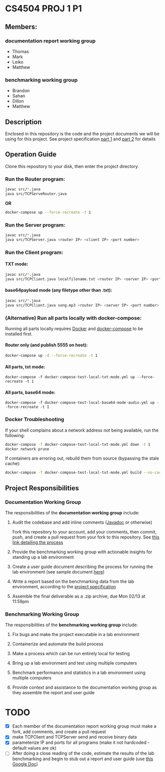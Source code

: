 # CS4504 PROJ 1 P1

## Members:

### **documentation report working group**
* Thomas
* Mark
* Leiko
* Matthew

### **benchmarking working group**
* Brandon
* Sahan
* Dillon
* Matthew


## Description

Enclosed in this repository is the code and the project documents we will be using for this project. See project specification [part 1](./doc/Project-Specification-Part1.pdf) and [part 2](./doc/Project-Specification-Part2.pdf) for details

## Operation Guide

Clone this repository to your disk, then enter the project directory.

### Run the **Router** program:
```bash
javac src/*.java
java src/TCPServeRouter.java
```

**OR**

```bash
docker-compose up --force-recreate -t 1
```

### Run the **Server** program:
```bash
javac src/*.java
java src/TCPServer.java <router IP> <client IP> <port number>
```

### Run the **Client** program:

#### TXT mode:
```bash
javac src/*.java
java src/TCPClient.java localfilename.txt <router IP> <server IP> <port number>
```

#### base64payload mode (any filetype other than .txt):
```bash
javac src/*.java
java src/TCPClient.java song.mp3 <router IP> <server IP> <port number>
```

### **(Alternative)** Run all parts locally with docker-compose:

Running all parts locally requires [Docker](https://www.docker.com/) and [docker-compose](https://docs.docker.com/compose/install/) to be installed first.

#### Router only (and publish 5555 on host):
```bash
docker-compose up -d --force-recreate -t 1
```

#### All parts, txt mode:
```
docker-compose -f docker-compose-test-local-txt-mode.yml up --force-recreate -t 1
```

#### All parts, base64 mode:
```
docker-compose -f docker-compose-test-local-base64-mode-audio.yml up --force-recreate -t 1
```

### Docker Troubleshooting
If your shell complains about a network address not being available, run the following:

```bash
docker-compose -f docker-compose-test-local-txt-mode.yml down -t 1
docker network prune
```

If containers are erroring out, rebuild them from source (bypassing the stale cache):
```bash
docker-compose -f docker-compose-test-local-txt-mode.yml build --no-cache
```

## Project Responsibilities

### Documentation Working Group

The responsibilities of the **documentation working group** include:

1. Audit the codebase and add inline comments ([Javadoc](https://www.baeldung.com/javadoc) or otherwise)

   Fork this repository to your account, add your comments, then commit, push, and create a pull request from your fork to this repository. See [this link detailing the process](https://reflectoring.io/github-fork-and-pull/)

2. Provide the benchmarking working group with actionable insights for standing up a lab environment

3. Create a user guide document describing the process for running the lab environment (see sample document [here](./doc/Part1-UserGuide%20-%20Sample.pdf))

4. Write a report based on the benchmarking data from the lab environment, according to the [project specification](./doc/Project-Specification-Part1.pdf)

5. Assemble the final deliverable as a .zip archive, due Mon 02/13 at 11:59pm

### Benchmarking Working Group

The responsibilities of the **benchmarking working group** include:

1. Fix bugs and make the project executable in a lab environment

2. Containerize and automate the build process

3. Make a process which can be run entirely local for testing

4. Bring up a lab environment and test using multiple computers

5. Benchmark performance and statistics in a lab environment using multiple computers

6. Provide context and assistance to the documentation working group as they assemble the report and user guide


# TODO

- [x] Each member of the documentation report working group must make a fork, add comments, and create a pull request
- [x] make TCPClient and TCPServer send and receive binary data
- [x] parameterize IP and ports for all programs (make it not hardcoded - default values are ok)
- [ ] After doing a close reading of the code, estimate the results of the lab benchmarking and begin to stub out a report and user guide (use [this Google Doc](https://docs.google.com/document/d/1GBz-MCbro0JrvfaEXTlpnCDcOlLi4INHzIb_OOtZvw8/edit?usp=sharing))
